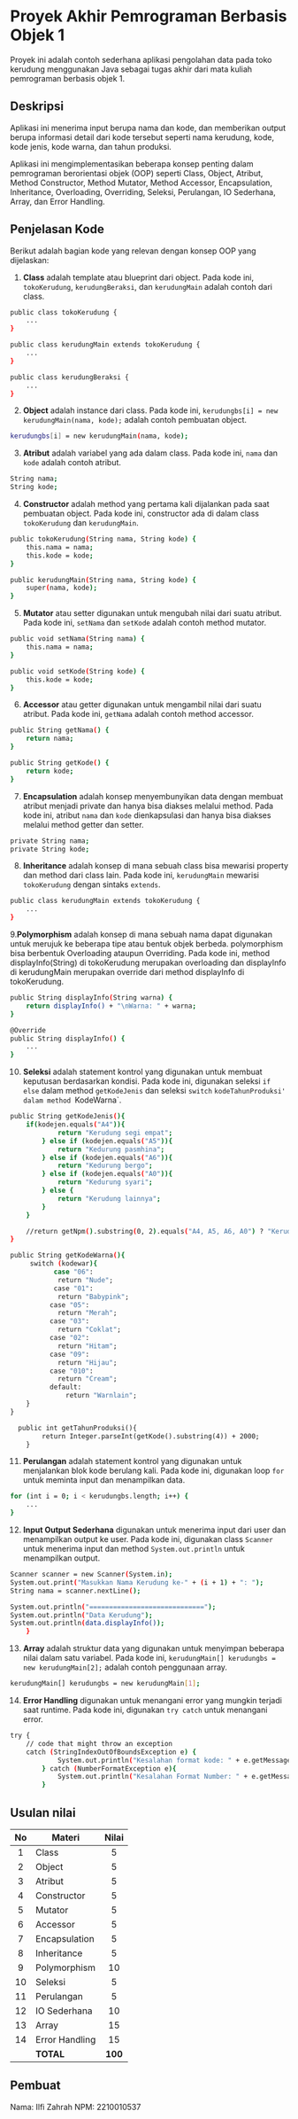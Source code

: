 # Proyek Akhir Pemrograman Berbasis Objek 1

Proyek ini adalah contoh sederhana aplikasi pengolahan data pada toko kerudung menggunakan Java sebagai tugas akhir dari mata kuliah pemrograman berbasis objek 1.

## Deskripsi

Aplikasi ini menerima input berupa nama dan kode, dan memberikan output berupa informasi detail dari kode tersebut seperti nama kerudung, kode, kode jenis, kode warna, dan tahun produksi.

Aplikasi ini mengimplementasikan beberapa konsep penting dalam pemrograman berorientasi objek (OOP) seperti Class, Object, Atribut, Method Constructor, Method Mutator, Method Accessor, Encapsulation, Inheritance, Overloading, Overriding, Seleksi, Perulangan, IO Sederhana, Array, dan Error Handling.

## Penjelasan Kode

Berikut adalah bagian kode yang relevan dengan konsep OOP yang dijelaskan:

1. **Class** adalah template atau blueprint dari object. Pada kode ini, `tokoKerudung`, `kerudungBeraksi`, dan `kerudungMain` adalah contoh dari class.

```bash
public class tokoKerudung {
    ...
}

public class kerudungMain extends tokoKerudung {
    ...
}

public class kerudungBeraksi {
    ...
}
```

2. **Object** adalah instance dari class. Pada kode ini, `kerudungbs[i] = new kerudungMain(nama, kode);` adalah contoh pembuatan object.

```bash
kerudungbs[i] = new kerudungMain(nama, kode);
```

3. **Atribut** adalah variabel yang ada dalam class. Pada kode ini, `nama` dan `kode` adalah contoh atribut.

```bash
String nama;
String kode;
```

4. **Constructor** adalah method yang pertama kali dijalankan pada saat pembuatan object. Pada kode ini, constructor ada di dalam class `tokoKerudung` dan `kerudungMain`.

```bash
public tokoKerudung(String nama, String kode) {
    this.nama = nama;
    this.kode = kode;
}

public kerudungMain(String nama, String kode) {
    super(nama, kode);
}
```

5. **Mutator** atau setter digunakan untuk mengubah nilai dari suatu atribut. Pada kode ini, `setNama` dan `setKode` adalah contoh method mutator.

```bash
public void setNama(String nama) {
    this.nama = nama;
}

public void setKode(String kode) {
    this.kode = kode;
}
```

6. **Accessor** atau getter digunakan untuk mengambil nilai dari suatu atribut. Pada kode ini, `getNama` adalah contoh method accessor.

```bash
public String getNama() {
    return nama;
}

public String getKode() {
    return kode;
}

```

7. **Encapsulation** adalah konsep menyembunyikan data dengan membuat atribut menjadi private dan hanya bisa diakses melalui method. Pada kode ini, atribut `nama` dan `kode` dienkapsulasi dan hanya bisa diakses melalui method getter dan setter.

```bash
private String nama;
private String kode;
```

8. **Inheritance** adalah konsep di mana sebuah class bisa mewarisi property dan method dari class lain. Pada kode ini, `kerudungMain` mewarisi `tokoKerudung` dengan sintaks `extends`.

```bash
public class kerudungMain extends tokoKerudung {
    ...
}
```

9.**Polymorphism** adalah konsep di mana sebuah nama dapat digunakan untuk merujuk ke beberapa tipe atau bentuk objek berbeda.  polymorphism bisa berbentuk Overloading ataupun Overriding. Pada kode ini, method displayInfo(String) di tokoKerudung merupakan overloading dan displayInfo di kerudungMain merupakan override dari method displayInfo di tokoKerudung.

```bash
public String displayInfo(String warna) {
    return displayInfo() + "\nWarna: " + warna;
}

@Override
public String displayInfo() {
    ...
}
```

10. **Seleksi** adalah statement kontrol yang digunakan untuk membuat keputusan berdasarkan kondisi. Pada kode ini, digunakan seleksi `if else` dalam method `getKodeJenis` dan seleksi `switch` `kodeTahunProduksi' dalam method `KodeWarna`.

```bash
public String getKodeJenis(){
    if(kodejen.equals("A4")){
            return "Kerudung segi empat";
        } else if (kodejen.equals("A5")){
            return "Kedurung pasmhina";
        } else if (kodejen.equals("A6")){
            return "Kedurung bergo";
        } else if (kodejen.equals("A0")){
            return "Kedurung syari";
        } else {
            return "Kerudung lainnya";
        }
    }

    //return getNpm().substring(0, 2).equals("A4, A5, A6, A0") ? "Kerudung segi empat, Kerudung pashmina, Kerudung bergo, Kerudung syari" : "Kerudung lainnya";
}

public String getKodeWarna(){
     switch (kodewar){
           case "06":
            return "Nude";
           case "01":
            return "Babypink";
          case "05":
            return "Merah";
          case "03":
            return "Coklat";
          case "02":
            return "Hitam";
          case "09":
            return "Hijau";
          case "010":
            return "Cream";
          default:
              return "Warnlain";
    }
}

  public int getTahunProduksi(){
        return Integer.parseInt(getKode().substring(4)) + 2000;
    }

```

11. **Perulangan** adalah statement kontrol yang digunakan untuk menjalankan blok kode berulang kali. Pada kode ini, digunakan loop `for` untuk meminta input dan menampilkan data.

```bash
for (int i = 0; i < kerudungbs.length; i++) {
    ...
}
```

12. **Input Output Sederhana** digunakan untuk menerima input dari user dan menampilkan output ke user. Pada kode ini, digunakan class `Scanner` untuk menerima input dan method `System.out.println` untuk menampilkan output.

```bash
Scanner scanner = new Scanner(System.in);
System.out.print("Masukkan Nama Kerudung ke-" + (i + 1) + ": ");
String nama = scanner.nextLine();

System.out.println("=============================");
System.out.println("Data Kerudung");
System.out.println(data.displayInfo());
    }
```

13. **Array** adalah struktur data yang digunakan untuk menyimpan beberapa nilai dalam satu variabel. Pada kode ini, `kerudungMain[] kerudungbs = new kerudungMain[2];` adalah contoh penggunaan array.

```bash
kerudungMain[] kerudungbs = new kerudungMain[1];
```

14. **Error Handling** digunakan untuk menangani error yang mungkin terjadi saat runtime. Pada kode ini, digunakan `try catch` untuk menangani error.

```bash
try {
    // code that might throw an exception
	catch (StringIndexOutOfBoundsException e) {
            System.out.println("Kesalahan format kode: " + e.getMessage());
        } catch (NumberFormatException e){
            System.out.println("Kesalahan Format Number: " + e.getMessage());
        }
```

## Usulan nilai

| No  | Materi         |  Nilai  |
| :-: | -------------- | :-----: |
|  1  | Class          |    5    |
|  2  | Object         |    5    |
|  3  | Atribut        |    5    |
|  4  | Constructor    |    5    |
|  5  | Mutator        |    5    |
|  6  | Accessor       |    5    |
|  7  | Encapsulation  |    5    |
|  8  | Inheritance    |    5    |
|  9  | Polymorphism   |   10    |
| 10  | Seleksi        |    5    |
| 11  | Perulangan     |    5    |
| 12  | IO Sederhana   |   10    |
| 13  | Array          |   15    |
| 14  | Error Handling |   15    |
|     | **TOTAL**      | **100** |

## Pembuat

Nama: Ilfi Zahrah 
NPM: 2210010537
